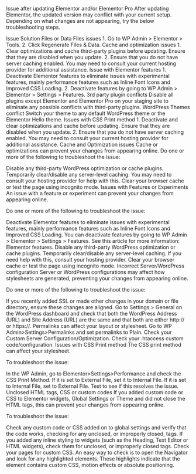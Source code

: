Issue after updating Elementor and/or Elementor Pro
After updating Elementor, the updated version may conflict with your current setup. Depending on what changes are not appearing, try the below troubleshooting steps.

Issue	Solution
Files or Data Files issues	1. Go to WP Admin > Elementor > Tools.
2. Click Regenerate Files & Data.
Cache and optimization issues	1. Clear optimizations and cache third-party plugins before updating. Ensure that they are disabled when you update.
2. Ensure that you do not have server caching enabled. You may need to consult your current hosting provider for additional assistance.
Issue with Elementor features	1. Deactivate Elementor features to eliminate issues with experimental features, mainly performance features such as Inline Font Icons and Improved CSS Loading.
2. Deactivate features by going to WP Admin > Elementor > Settings > Features.
3rd party plugin conflicts	Disable all plugins except Elementor and Elementor Pro on your staging site to eliminate any possible conflicts with third-party plugins.
WordPress Themes conflict	Switch your theme to any default WordPress theme or the Elementor Hello theme.
Issues with CSS Print method	1. Deactivate and clear optimizations and cache before updating. Ensure that they are disabled when you update.
2. Ensure that you do not have server caching enabled. You may need to consult your current hosting provider for additional assistance.
Cache and Optimization issues
Cache or optimizations can prevent your changes from appearing online.
Do one or more of the following to troubleshoot the issue:

Disable any third-party WordPress optimization or cache plugins.
Temporarily clear/disable any server-level caching. You may need to consult your hosting provider for help with this.
Clear your browser cache or test the page using incognito mode.
Issues with Features or Experiments
An issue with a feature or experiment can prevent your changes from appearing online.

Do one or more of the following to troubleshoot the issue:

Deactivate Elementor features to eliminate issues with experimental features, mainly performance features such as Inline Font Icons and Improved CSS Loading. You can deactivate features by going to WP Admin > Elementor > Settings > Features. See this article for more information: Elementor features.
Disable any third-party WordPress optimization or cache plugins.
Temporarily clear/disable any server-level caching. If you need help with this, consult your hosting provider.
Clear your browser cache or test the page using incognito mode.
Incorrect Server/WordPress configuration
Server or WordPress configurations may affect how stylesheets are generated, preventing your changes from appearing online.

Do one or more of the following to troubleshoot the issue:

If you recently added SSL or made other changes in your domain or file directory, ensure these changes are aligned. Go to Settings > General on the WordPress dashboard and check that both the WordPress Address (URL) and Site Address (URL) are the same and that both are either http:// or https://.
Permalinks can affect your layout or stylesheet. Go to WP Admin>Settings>Permalinks and set permalinks to Plain. 
Check your Custom Server Configuration/Optimization.
Check your .htaccess custom code/configuration.
Issues with CSS Print method
The CSS print method can affect your stylesheet.

To troubleshoot the issue:

In the WP Admin, go to Elementor>Settings>Performance and check the CSS Print Method.
If it is set to External File, set it to Internal File. If it is set to Internal File, set to External File.
Test to see if this resolves the issue.
Unclosed HTML tags, CSS or custom codes
If you added custom code or CSS to Elementor widgets, Global Settings or Theme and did not close the HTML tags, this can prevent your changes from appearing online.

To troubleshoot the issue:

Check any custom code or CSS added on to global settings and verify that the code works, checking for any unclosed, or improperly closed, tags.
If you added any inline styling to widgets (such as the Heading, Text Editor or HTML widgets), check them for unclosed, or improperly closed tags.
Check your pages for custom CSS. An easy way to check is to open the Navigator and look for any highlighted elements. These highlights indicate that the element contains custom CSS, motion effects or absolute positioning.

